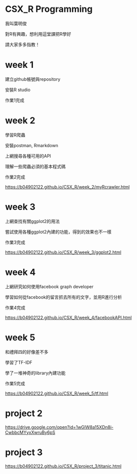 # CSX_R Programming

我叫葉明俊

對R有興趣，想利用這堂課把R學好

請大家多多指教！


# week 1

建立github帳號與repository

安裝R studio

作業1完成


# week 2

學習R爬蟲

安裝postman, Rmarkdown

上網搜尋各種可用的API

理解一些爬蟲必須的基本程式碼

作業2完成

https://b04902122.github.io/CSX_R/week_2/myRcrawler.html  


# week 3

上網查找有關ggplot2的用法

嘗試使用各種ggplot2內建的功能，得到的效果也不一樣

作業3完成

https://b04902122.github.io/CSX_R/week_3/ggplot2.html  


# week 4

上網研究如何使用facebook graph developer

學習如何從facebook的留言抓去所有的文字，並用R進行分析

作業4完成

https://b04902122.github.io/CSX_R/week_4/facebookAPI.html


# week 5

和禮拜四的好像差不多

學習了TF-IDF

學了一堆神奇的library內建功能

作業5完成

https://b04902122.github.io/CSX_R/week_5/tf.html


# project 2

https://drive.google.com/open?id=1wGIW8a15XDn8i-CwbbcMYyxXwruBy6pS

# project 3

https://b04902122.github.io/CSX_R/project_3/titanic.html


